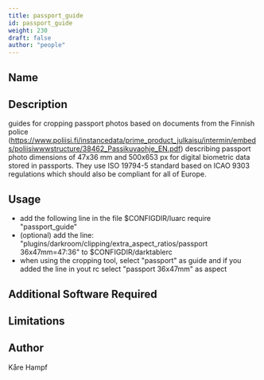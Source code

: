 ```yaml
---
title: passport_guide
id: passport_guide
weight: 230
draft: false
author: "people"
---
```


## Name


## Description

guides for cropping passport photos based on documents from the Finnish police
(https://www.poliisi.fi/instancedata/prime_product_julkaisu/intermin/embeds/poliisiwwwstructure/38462_Passikuvaohje_EN.pdf) describing passport photo dimensions of 47x36 mm and 500x653 px for digital biometric data stored in passports. They use ISO 19794-5 standard based on ICAO 9303 regulations which should also be compliant for all of Europe.

## Usage

* add the following line in the file $CONFIGDIR/luarc
  require "passport_guide"
* (optional) add the line:
  "plugins/darkroom/clipping/extra_aspect_ratios/passport 36x47mm=47:36"
  to $CONFIGDIR/darktablerc
* when using the cropping tool, select "passport" as guide and if you added the line in yout rc
  select "passport 36x47mm" as aspect

## Additional Software Required


## Limitations


## Author

Kåre Hampf
